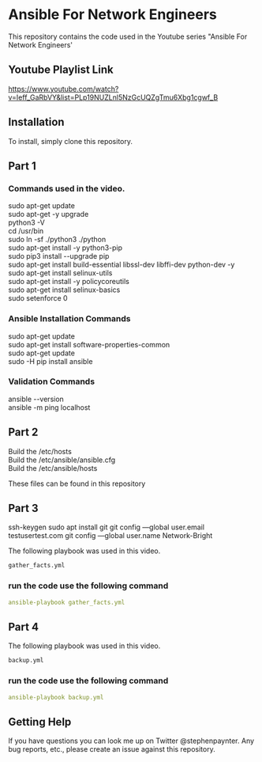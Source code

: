 # Ansible For Network Engineers

This repository contains the code used in the Youtube series "Ansible For Network Engineers'

## Youtube Playlist Link

https://www.youtube.com/watch?v=Ieff_GaRbVY&list=PLp19NUZLnl5NzGcUQZgTmu6Xbg1cgwf_B

## Installation

To install, simply clone this repository. 

## Part 1

### Commands used in the video.

sudo apt-get update  
sudo apt-get -y upgrade  
python3 -V  
cd /usr/bin  
sudo ln -sf ./python3 ./python  
sudo apt-get install -y python3-pip  
sudo pip3 install --upgrade pip  
sudo apt-get install build-essential libssl-dev libffi-dev python-dev -y  
sudo apt-get install selinux-utils  
sudo apt-get install -y policycoreutils  
sudo apt-get install selinux-basics  
sudo setenforce 0  


### Ansible Installation Commands  
  
sudo apt-get update  
sudo apt-get install software-properties-common  
sudo apt-get update  
sudo -H pip install ansible  

### Validation Commands  

ansible --version  
ansible -m ping localhost  

## Part 2

Build the /etc/hosts  
Build the /etc/ansible/ansible.cfg  
Build the /etc/ansible/hosts  

These files can be found in this repository  

## Part 3

ssh-keygen
sudo apt install git
git config —global user.email testusertest.com
git config —global user.name Network-Bright

The following playbook was used in this video.

```bash
gather_facts.yml
```

###  run the code use the following command

```yaml
ansible-playbook gather_facts.yml
```

## Part 4

The following playbook was used in this video.

```bash
backup.yml
```
###  run the code use the following command

```yaml
ansible-playbook backup.yml
```

## Getting Help

If you have questions you can look me up on Twitter @stephenpaynter.
Any bug reports, etc., please create an issue against this repository.
